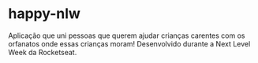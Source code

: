 # happy-nlw
Aplicação que uni pessoas que querem ajudar crianças carentes com os orfanatos onde essas crianças moram! Desenvolvido durante a Next Level Week da Rocketseat.
